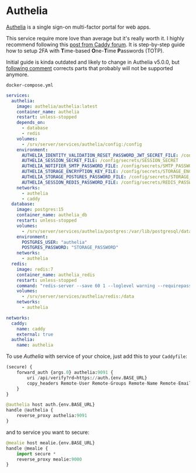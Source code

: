 # Authelia
[Authelia](https://github.com/authelia/authelia) is a single sign-on multi-factor portal for web apps.

This service require more love than average but it's really worth it. I highly recommend following this [post from Caddy forum](https://caddy.community/t/securing-web-apps-with-caddy-and-authelia-in-docker-compose-an-opinionated-practical-and-minimal-production-ready-login-portal-guide/20465). It is step-by-step guide how to setup 2FA with **T**ime-based **O**ne-**T**ime **P**asswords (TOTP).

Initial guide is kinda outdated and likely to change in Authelia v5.0.0, but [following comment](https://caddy.community/t/securing-web-apps-with-caddy-and-authelia-in-docker-compose-an-opinionated-practical-and-minimal-production-ready-login-portal-guide/20465/7) corrects parts that probably will not be supported anymore.

``docker-compose.yml``
```yaml
services:
  authelia:
    image: authelia/authelia:latest
    container_name: authelia
    restart: unless-stopped
    depends_on:
      - database
      - redis
    volumes:
      - /srv/server/services/authelia/config:/config
    environment:
      AUTHELIA_IDENTITY_VALIDATION_RESET_PASSWORD_JWT_SECRET_FILE: /config/secrets/JWT_SECRET
      AUTHELIA_SESSION_SECRET_FILE: /config/secrets/SESSION_SECRET
      AUTHELIA_NOTIFIER_SMTP_PASSWORD_FILE: /config/secrets/SMTP_PASSWORD
      AUTHELIA_STORAGE_ENCRYPTION_KEY_FILE: /config/secrets/STORAGE_ENCRYPTION_KEY
      AUTHELIA_STORAGE_POSTGRES_PASSWORD_FILE: /config/secrets/STORAGE_PASSWORD
      AUTHELIA_SESSION_REDIS_PASSWORD_FILE: /config/secrets/REDIS_PASSWORD
    networks:
      - authelia
      - caddy
  database:
    image: postgres:15
    container_name: authelia_db
    restart: unless-stopped
    volumes:
      - /srv/server/services/authelia/postgres:/var/lib/postgresql/data
    environment:
      POSTGRES_USER: "authelia"
      POSTGRES_PASSWORD: "STORAGE_PASSWORD"
    networks:
      - authelia
  redis:
    image: redis:7
    container_name: authelia_redis
    restart: unless-stopped
    command: "redis-server --save 60 1 --loglevel warning --requirepass REDIS_PASSWORD"
    volumes:
      - /srv/server/services/authelia/redis:/data
    networks:
      - authelia

networks:
  caddy:
    name: caddy
    external: true
  authelia:
    name: authelia
```

To use *Authelia* with service of your choice, just add this to your ``Caddyfile``:
```python
(secure) {
    forward_auth {args.0} authelia:9091 {
        uri /api/verify?rd=https://auth.{env.BASE_URL}
        copy_headers Remote-User Remote-Groups Remote-Name Remote-Email
    }
}
```

```python
@authelia host auth.{env.BASE_URL}
handle @authelia {
    reverse_proxy authelia:9091
}
```

and to service you want to secure:
```python
@mealie host mealie.{env.BASE_URL}
handle @mealie {
    import secure *
    reverse_proxy mealie:9000
}
```